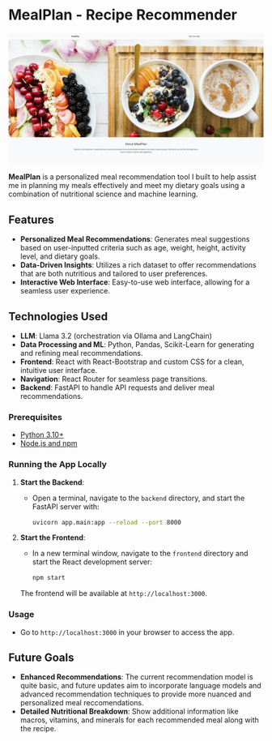 # MealPlan - Recipe Recommender

![MealPlan Banner](assets/banner.jpg) 


**MealPlan** is a personalized meal recommendation tool I built to help assist me in planning my meals effectively and meet my dietary goals using a combination of nutritional science and machine learning.

## Features

- **Personalized Meal Recommendations**: Generates meal suggestions based on user-inputted criteria such as age, weight, height, activity level, and dietary goals.
- **Data-Driven Insights**: Utilizes a rich dataset to offer recommendations that are both nutritious and tailored to user preferences.
- **Interactive Web Interface**: Easy-to-use web interface, allowing for a seamless user experience.

## Technologies Used

- **LLM**: Llama 3.2 (orchestration via Ollama and LangChain)
- **Data Processing and ML**: Python, Pandas, Scikit-Learn for generating and refining meal recommendations.
- **Frontend**: React with React-Bootstrap and custom CSS for a clean, intuitive user interface.
- **Navigation**: React Router for seamless page transitions.
- **Backend**: FastAPI to handle API requests and deliver meal recommendations.


### Prerequisites

- [Python 3.10+](https://www.python.org/downloads/)
- [Node.js and npm](https://nodejs.org/)

### Running the App Locally

1. **Start the Backend**:
   - Open a terminal, navigate to the `backend` directory, and start the FastAPI server with:
     ```bash
     uvicorn app.main:app --reload --port 8000
     ```

2. **Start the Frontend**:
   - In a new terminal window, navigate to the `frontend` directory and start the React development server:
     ```bash
     npm start
     ```

   The frontend will be available at `http://localhost:3000`.

### Usage

- Go to `http://localhost:3000` in your browser to access the app.

## Future Goals

- **Enhanced Recommendations**:  The current recommendation model is quite basic, and future updates aim to incorporate language models and advanced recommendation techniques to provide more nuanced and personalized meal reccomendations.
- **Detailed Nutritional Breakdown**: Show additional information like macros, vitamins, and minerals for each recommended meal along with the recipe.